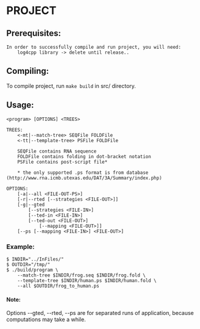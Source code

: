 # PROJECT


## Prerequisites:
	In order to successfully compile and run project, you will need:
		log4cpp library -> delete until release..

## Compiling:
To compile project, run `make build` in src/ directory.

## Usage:
	<program> [OPTIONS] <TREES>

	TREES:
		<-mt|--match-tree> SEQFile FOLDFile
		<-tt|--template-tree> PSFile FOLDFile

		SEQFile contains RNA sequence
		FOLDFile contains folding in dot-bracket notation
		PSFile contains post-script file*

		* the only supported .ps format is from database (http://www.rna.icmb.utexas.edu/DAT/3A/Summary/index.php)

	OPTIONS:
		[-a|--all <FILE-OUT-PS>]
		[-r|--rted [--strategies <FILE-OUT>]]
		[-g|--gted
			[--strategies <FILE-IN>]
			[--ted-in <FILE-IN>]
			[--ted-out <FILE-OUT>]
				[--mapping <FILE-OUT>]]
		[--ps [--mapping <FILE-IN>] <FILE-OUT>]

### Example:
	$ INDIR="../InFiles/"
	$ OUTDIR="/tmp/"
	$ ./build/program \
		--match-tree $INDIR/frog.seq $INDIR/frog.fold \
		--template-tree $INDIR/human.ps $INDIR/human.fold \
		--all $OUTDIR/frog_to_human.ps

#### Note:
Options --gted, --rted, --ps are for separated runs of application, because computations may take a while.
